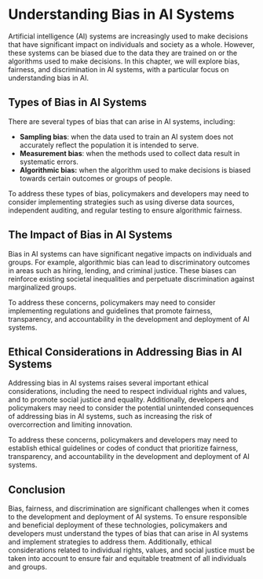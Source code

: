 Understanding Bias in AI Systems
=====================================================================================

Artificial intelligence (AI) systems are increasingly used to make decisions that have significant impact on individuals and society as a whole. However, these systems can be biased due to the data they are trained on or the algorithms used to make decisions. In this chapter, we will explore bias, fairness, and discrimination in AI systems, with a particular focus on understanding bias in AI.

Types of Bias in AI Systems
---------------------------

There are several types of bias that can arise in AI systems, including:

* **Sampling bias**: when the data used to train an AI system does not accurately reflect the population it is intended to serve.
* **Measurement bias**: when the methods used to collect data result in systematic errors.
* **Algorithmic bias:** when the algorithm used to make decisions is biased towards certain outcomes or groups of people.

To address these types of bias, policymakers and developers may need to consider implementing strategies such as using diverse data sources, independent auditing, and regular testing to ensure algorithmic fairness.

The Impact of Bias in AI Systems
--------------------------------

Bias in AI systems can have significant negative impacts on individuals and groups. For example, algorithmic bias can lead to discriminatory outcomes in areas such as hiring, lending, and criminal justice. These biases can reinforce existing societal inequalities and perpetuate discrimination against marginalized groups.

To address these concerns, policymakers may need to consider implementing regulations and guidelines that promote fairness, transparency, and accountability in the development and deployment of AI systems.

Ethical Considerations in Addressing Bias in AI Systems
-------------------------------------------------------

Addressing bias in AI systems raises several important ethical considerations, including the need to respect individual rights and values, and to promote social justice and equality. Additionally, developers and policymakers may need to consider the potential unintended consequences of addressing bias in AI systems, such as increasing the risk of overcorrection and limiting innovation.

To address these concerns, policymakers and developers may need to establish ethical guidelines or codes of conduct that prioritize fairness, transparency, and accountability in the development and deployment of AI systems.

Conclusion
----------

Bias, fairness, and discrimination are significant challenges when it comes to the development and deployment of AI systems. To ensure responsible and beneficial deployment of these technologies, policymakers and developers must understand the types of bias that can arise in AI systems and implement strategies to address them. Additionally, ethical considerations related to individual rights, values, and social justice must be taken into account to ensure fair and equitable treatment of all individuals and groups.
